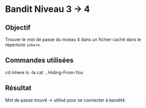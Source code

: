 # Bandit Niveau 3 → 4

## Objectif
Trouver le mot de passe du niveau 4 dans un fichier caché dans le répertoire `inhere`.

## Commandes utilisées
cd inhere
ls -la
cat ...Hiding-From-You

## Résultat
Mot de passe trouvé → utilisé pour se connecter à bandit4.
